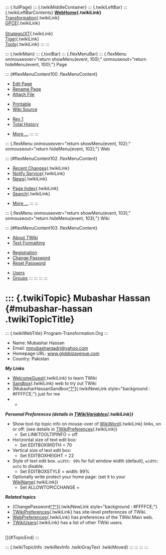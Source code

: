 ::: {.fullPage}
::: {.twikiMiddleContainer}
::: {.twikiLeftBar}
::: {.twikiLeftBarContents}
**[WebHome](WebHome){.twikiLink}**\
[Transformation](../Transform/WebHome){.twikiLink}\
[GPCE](../Gpce/WebHome){.twikiLink}\
\
[Stratego/XT](../Stratego/WebHome){.twikiLink}\
[Tiger](../Tiger/WebHome){.twikiLink}\
[Tools](../Tools/WebHome){.twikiLink}
:::
:::

::: {.twikiMain}
::: {.toolBar}
::: {.flexMenuBar}
::: {.flexMenu onmouseover="return showMenu(event, 100);" onmouseout="return hideMenu(event, 100);"}
Page

::: {#flexMenuContent100 .flexMenuContent}
-   [Edit
    Page](http://www.program-transformation.org/edit/Main/MubasharHassan?t=1536825994)
-   [Rename
    Page](http://www.program-transformation.org/rename/Main/MubasharHassan)
-   [Attach
    File](http://www.program-transformation.org/attach/Main/MubasharHassan)

<!-- -->

-   [Printable](http://www.program-transformation.org/view/Main/MubasharHassan?skin=print.pattern)
-   [Wiki
    Source](http://www.program-transformation.org/view/Main/MubasharHassan?skin=text&raw=on&contenttype=text/plain)

<!-- -->

-   [Rev
    1](http://www.program-transformation.org/view/Main/MubasharHassan?rev=1.1)
-   [Total
    History](http://www.program-transformation.org/rdiff/Main/MubasharHassan)

<!-- -->

-   [More
    \...](http://www.program-transformation.org/oops/Main/MubasharHassan?template=oopsmore&param1=1.1&param2=1.1)
:::
:::

::: {.flexMenu onmouseover="return showMenu(event, 102);" onmouseout="return hideMenu(event, 102);"}
Web

::: {#flexMenuContent102 .flexMenuContent}
-   [Recent Changes](WebChanges){.twikiLink}
-   [Notify Service](WebNotify){.twikiLink}
-   [News](WebNews){.twikiLink}

<!-- -->

-   [Page Index](WebIndex){.twikiLink}
-   [Search](WebSearch){.twikiLink}

<!-- -->

-   [More
    \...](http://www.program-transformation.org/oops/Main/MubasharHassan?template=oopsmore&param1=1.1&param2=1.1)
:::
:::

::: {.flexMenu onmouseover="return showMenu(event, 103);" onmouseout="return hideMenu(event, 103);"}
Wiki

::: {#flexMenuContent103 .flexMenuContent}
-   [About
    TWiki](http://www.program-transformation.org/view/TWiki/WebHome)
-   [Text
    Formatting](http://www.program-transformation.org/view/TWiki/TextFormattingRules)

<!-- -->

-   [Registration](http://www.program-transformation.org/view/TWiki/TWikiRegistration)
-   [Change
    Password](http://www.program-transformation.org/view/TWiki/ChangePassword)
-   [Reset
    Password](http://www.program-transformation.org/view/TWiki/ResetPassword)

<!-- -->

-   [Users](http://www.program-transformation.org/view/Main/TWikiUsers)
-   [Groups](http://www.program-transformation.org/view/Main/TWikiGroups)
:::
:::
:::
:::

::: {.twikiTopic}
Mubashar Hassan {#mubashar-hassan .twikiTopicTitle}
===============

::: {.twikiWebTitle}
Program-Transformation.Org
:::

-   Name: Mubashar Hassan
-   Email: <mmubasharqadri@yahoo.com>
-   Homepage URL: www.globbizavenue.com
-   Country: Pakistan

***My Links***

-   [WelcomeGuest](../TWiki/WelcomeGuest){.twikiLink} to learn TWiki
-   [Sandbox](../Sandbox/WebHome){.twikiLink} web to try out TWiki
-   [MubasharHassanSandbox[^?^](http://www.program-transformation.org/edit/Sandbox/MubasharHassanSandbox?topicparent=Main.MubasharHassan)]{.twikiNewLink
    style="background : #FFFFCE;"} just for me
-   -   

***Personal Preferences (details in
[TWikiVariables](../TWiki/TWikiVariables){.twikiLink})***

-   Show tool-tip topic info on mouse-over of
    [WikiWord](../TWiki/WikiWord){.twikiLink} links, on or off: (see
    details in
    [TWikiPreferences](../TWiki/TWikiPreferences){.twikiLink})
    -   Set LINKTOOLTIPINFO = off
-   Horizontal size of text edit box:
    -   Set EDITBOXWIDTH = 70
-   Vertical size of text edit box:
    -   Set EDITBOXHEIGHT = 22
-   Style of text edit box. `width: 99%` for full window width
    (default), `width: auto` to disable.
    -   Set EDITBOXSTYLE = width: 99%
-   Optionally write protect your home page: (set it to your
    [WikiName](../TWiki/WikiName){.twikiLink})
    -   Set ALLOWTOPICCHANGE =

***Related topics***

-   [ChangePassword[^?^](http://www.program-transformation.org/edit/Main/ChangePassword?topicparent=Main.MubasharHassan)]{.twikiNewLink
    style="background : #FFFFCE;"}
-   [TWikiPreferences](../TWiki/TWikiPreferences){.twikiLink} has
    site-level preferences of TWiki.
-   [WebPreferences](WebPreferences){.twikiLink} has preferences of the
    TWiki.Main web.
-   [TWikiUsers](TWikiUsers){.twikiLink} has a list of other TWiki
    users.

\
[]{#TopicEnd}
:::

::: {.twikiTopicInfo .twikiRevInfo .twikiGrayText .twikiMoved}
:::
:::
:::
:::
